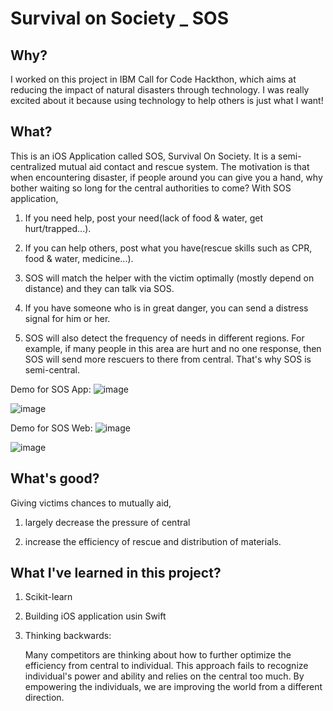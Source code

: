# Survival on Society _ SOS

## Why?
I worked on this project in IBM Call for Code Hackthon, which aims at reducing the impact of natural disasters through technology.
I was really excited about it because using technology to help others is just what I want!

## What?
This is an iOS Application called SOS, Survival On Society. It is a semi-centralized mutual aid contact and rescue system. The motivation is that when encountering disaster, if people around you can give you a hand, why bother waiting so long for the central authorities to come? With SOS application,

1. If you need help, post your need(lack of food & water, get hurt/trapped...).

2. If you can help others, post what you have(rescue skills such as CPR, food & water, medicine...).

3. SOS will match the helper with the victim optimally (mostly depend on distance) and they can talk via SOS.

4. If you have someone who is in great danger, you can send a distress signal for him or her.

5. SOS will also detect the frequency of needs in different regions. For example, if many people in this area are hurt and no one response, then SOS will send more rescuers to there from central. That's why SOS is semi-central.

Demo for SOS App:
![image](https://github.com/Adia-wty/Survival-On-Society_SOS/blob/master/Demo/App_demo_1.gif)

![image](https://github.com/Adia-wty/Survival-On-Society_SOS/blob/master/Demo/App_demo_2.gif)

Demo for SOS Web:
![image](https://github.com/Adia-wty/Survival-On-Society_SOS/blob/master/Demo/web_demo_1.gif)

![image](https://github.com/Adia-wty/Survival-On-Society_SOS/blob/master/Demo/web_demo_2.gif)


## What's good?
Giving victims chances to mutually aid,

1. largely decrease the pressure of central

2. increase the efficiency of rescue and distribution of materials. 

## What I've learned in this project?
1. Scikit-learn

2. Building iOS application usin Swift

3. Thinking backwards: 

    Many competitors are thinking about how to further optimize the efficiency from central to individual. This approach fails to recognize individual's power and ability and relies on the central too much. By empowering the individuals, we are improving the world from a different direction.
